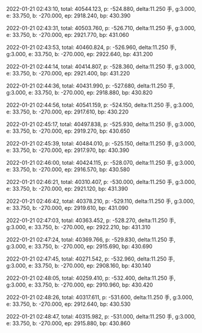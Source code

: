 2022-01-21 02:43:10, total: 40544.123, p: -524.880, delta:11.250 手, g:3.000, e: 33.750, b: -270.000, ep: 2918.240, bp: 430.390

2022-01-21 02:43:31, total: 40503.760, p: -526.710, delta:11.250 手, g:3.000, e: 33.750, b: -270.000, ep: 2921.770, bp: 431.060

2022-01-21 02:43:53, total: 40460.824, p: -526.960, delta:11.250 手, g:3.000, e: 33.750, b: -270.000, ep: 2922.640, bp: 431.200

2022-01-21 02:44:14, total: 40414.807, p: -528.360, delta:11.250 手, g:3.000, e: 33.750, b: -270.000, ep: 2921.400, bp: 431.220

2022-01-21 02:44:36, total: 40431.990, p: -527.680, delta:11.250 手, g:3.000, e: 33.750, b: -270.000, ep: 2918.880, bp: 430.820

2022-01-21 02:44:56, total: 40541.159, p: -524.150, delta:11.250 手, g:3.000, e: 33.750, b: -270.000, ep: 2917.610, bp: 430.220

2022-01-21 02:45:17, total: 40497.838, p: -525.930, delta:11.250 手, g:3.000, e: 33.750, b: -270.000, ep: 2919.270, bp: 430.650

2022-01-21 02:45:39, total: 40484.010, p: -525.150, delta:11.250 手, g:3.000, e: 33.750, b: -270.000, ep: 2917.970, bp: 430.390

2022-01-21 02:46:00, total: 40424.115, p: -528.070, delta:11.250 手, g:3.000, e: 33.750, b: -270.000, ep: 2916.570, bp: 430.580

2022-01-21 02:46:21, total: 40310.407, p: -530.000, delta:11.250 手, g:3.000, e: 33.750, b: -270.000, ep: 2921.120, bp: 431.390

2022-01-21 02:46:42, total: 40378.210, p: -529.110, delta:11.250 手, g:3.000, e: 33.750, b: -270.000, ep: 2919.610, bp: 431.090

2022-01-21 02:47:03, total: 40363.452, p: -528.270, delta:11.250 手, g:3.000, e: 33.750, b: -270.000, ep: 2922.210, bp: 431.310

2022-01-21 02:47:24, total: 40369.766, p: -529.830, delta:11.250 手, g:3.000, e: 33.750, b: -270.000, ep: 2915.690, bp: 430.690

2022-01-21 02:47:45, total: 40271.542, p: -532.960, delta:11.250 手, g:3.000, e: 33.750, b: -270.000, ep: 2908.160, bp: 430.140

2022-01-21 02:48:05, total: 40259.410, p: -532.400, delta:11.250 手, g:3.000, e: 33.750, b: -270.000, ep: 2910.960, bp: 430.420

2022-01-21 02:48:26, total: 40317.611, p: -531.600, delta:11.250 手, g:3.000, e: 33.750, b: -270.000, ep: 2912.640, bp: 430.530

2022-01-21 02:48:47, total: 40315.982, p: -531.000, delta:11.250 手, g:3.000, e: 33.750, b: -270.000, ep: 2915.880, bp: 430.860